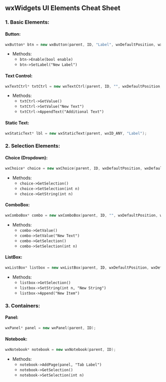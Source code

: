 ## wxWidgets UI Elements Cheat Sheet

### 1. Basic Elements:

#### Button:
```cpp
wxButton* btn = new wxButton(parent, ID, "Label", wxDefaultPosition, wxDefaultSize);
```
- Methods:
  - `btn->Enable(bool enable)`
  - `btn->SetLabel("New Label")`

#### Text Control:
```cpp
wxTextCtrl* txtCtrl = new wxTextCtrl(parent, ID, "", wxDefaultPosition, wxDefaultSize);
```
- Methods:
  - `txtCtrl->GetValue()`
  - `txtCtrl->SetValue("New Text")`
  - `txtCtrl->AppendText("Additional Text")`

#### Static Text:
```cpp
wxStaticText* lbl = new wxStaticText(parent, wxID_ANY, "Label");
```

### 2. Selection Elements:

#### Choice (Dropdown):
```cpp
wxChoice* choice = new wxChoice(parent, ID, wxDefaultPosition, wxDefaultSize, arrayStringChoices);
```
- Methods:
  - `choice->GetSelection()`
  - `choice->SetSelection(int n)`
  - `choice->GetString(int n)`

#### ComboBox:
```cpp
wxComboBox* combo = new wxComboBox(parent, ID, "", wxDefaultPosition, wxDefaultSize, arrayStringChoices);
```
- Methods:
  - `combo->GetValue()`
  - `combo->SetValue("New Text")`
  - `combo->GetSelection()`
  - `combo->SetSelection(int n)`

#### ListBox:
```cpp
wxListBox* listbox = new wxListBox(parent, ID, wxDefaultPosition, wxDefaultSize, arrayStringChoices);
```
- Methods:
  - `listbox->GetSelection()`
  - `listbox->SetString(int n, "New String")`
  - `listbox->Append("New Item")`

### 3. Containers:

#### Panel:
```cpp
wxPanel* panel = new wxPanel(parent, ID);
```

#### Notebook:
```cpp
wxNotebook* notebook = new wxNotebook(parent, ID);
```
- Methods:
  - `notebook->AddPage(panel, "Tab Label")`
  - `notebook->GetSelection()`
  - `notebook->SetSelection(int n)`
